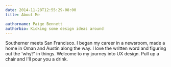```yaml
---
date: 2014-11-28T12:55:29-08:00
title: About Me

authorname: Paige Bennett
authorbio: Kicking some design ideas around
---
```



Southerner meets San Francisco. I began my career in a newsroom, made a home in Oman and Austin along the way. 
I love the written word and figuring out the 'why?' in things. Welcome to my journey into UX design. Pull up a chair and I'll pour you a drink. 
